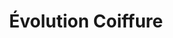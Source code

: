 ---
title: "Évolution Coiffure"
url: /saint-germain-des-fosses/evolution-coiffure/
shop: Friseur
---